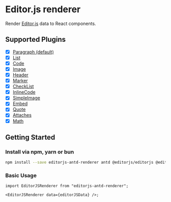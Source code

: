 # Editor.js renderer

Render [Editor.js](https://editorjs.io) data to React components.

## Supported Plugins

- [x] [Paragraph (default)](https://github.com/editor-js/paragraph)
- [x] [List](https://github.com/editor-js/list)
- [x] [Code](https://github.com/editor-js/code)
- [x] [Image](https://github.com/editor-js/image)
- [x] [Header](https://github.com/editor-js/header)
- [x] [Marker](https://github.com/editor-js/marker)
- [x] [CheckList](https://github.com/editor-js/checklist)
- [x] [InlineCode](https://github.com/editor-js/inline-code)
- [x] [SimpleImage](https://github.com/editor-js/simple-image)
- [x] [Embed](https://github.com/editor-js/embed)
- [x] [Quote](https://github.com/editor-js/quote)
- [x] [Attaches](https://github.com/editor-js/attaches)
- [x] [Math](https://github.com/n0str/editorjs-math)

## Getting Started

### Install via npm, yarn or bun

```bash
npm install --save editorjs-antd-renderer antd @editorjs/editorjs @editorjs/paragraph ...other plugins
```

### Basic Usage

```tsx
import EditorJSRenderer from "editorjs-antd-renderer";

<EditorJSRenderer data={editorJSData} />;
```
